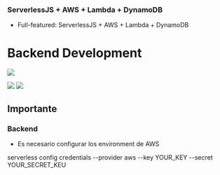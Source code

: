 ### ServerlessJS + AWS + Lambda + DynamoDB

- Full-featured: ServerlessJS + AWS + Lambda + DynamoDB
# Backend Development

![](http://www.accessyexcel.com/wp-content/uploads/2018/03/aws.png)

![](https://img.shields.io/github/tag/pandao/editor.md.svg) ![](https://img.shields.io/github/release/pandao/editor.md.svg) 


## Importante


### Backend
- Es necesario configurar los environment de AWS

serverless config credentials --provider aws --key YOUR_KEY --secret YOUR_SECRET_KEU



